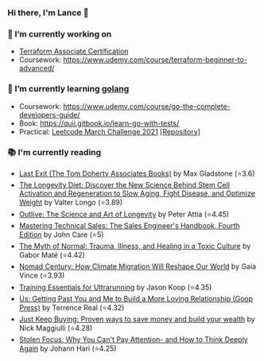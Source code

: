 ### Hi there, I'm Lance 👋

### 🔭 I’m currently working on 
- [Terraform Associate Certification](https://www.hashicorp.com/certification/terraform-associate)
- Coursework: https://www.udemy.com/course/terraform-beginner-to-advanced/<br>
### 🌱 I’m currently learning [golang](https://golang.org)
- Coursework: https://www.udemy.com/course/go-the-complete-developers-guide/
- Book: https://quii.gitbook.io/learn-go-with-tests/
- Practical: [Leetcode March Challenge 2021](https://leetcode.com/explore/challenge/card/march-leetcoding-challenge-2021) [[Repository]](https://github.com/lancefrench/leetcode)<br>
### 📚 I'm currently reading
  <!-- GOODREADS-LIST:START -->
- [Last Exit (The Tom Doherty Associates Books)](https://www.goodreads.com/review/show/5590154298?utm_medium=api&utm_source=rss) by Max Gladstone (⭐️3.6)
- [The Longevity Diet: Discover the New Science Behind Stem Cell Activation and Regeneration to Slow Aging, Fight Disease, and Optimize Weight](https://www.goodreads.com/review/show/4832547558?utm_medium=api&utm_source=rss) by Valter Longo (⭐️3.89)
- [Outlive: The Science and Art of Longevity](https://www.goodreads.com/review/show/5448142453?utm_medium=api&utm_source=rss) by Peter Attia (⭐️4.45)
- [Mastering Technical Sales: The Sales Engineer's Handbook, Fourth Edition](https://www.goodreads.com/review/show/5083617084?utm_medium=api&utm_source=rss) by John Care (⭐️5)
- [The Myth of Normal: Trauma, Illness, and Healing in a Toxic Culture](https://www.goodreads.com/review/show/4986024163?utm_medium=api&utm_source=rss) by Gabor Maté (⭐️4.42)
- [Nomad Century: How Climate Migration Will Reshape Our World](https://www.goodreads.com/review/show/4965607063?utm_medium=api&utm_source=rss) by Gaia Vince (⭐️3.93)
- [Training Essentials for Ultrarunning](https://www.goodreads.com/review/show/4963519048?utm_medium=api&utm_source=rss) by Jason Koop (⭐️4.35)
- [Us: Getting Past You and Me to Build a More Loving Relationship (Goop Press)](https://www.goodreads.com/review/show/4769814331?utm_medium=api&utm_source=rss) by Terrence Real (⭐️4.32)
- [Just Keep Buying: Proven ways to save money and build your wealth](https://www.goodreads.com/review/show/4250563939?utm_medium=api&utm_source=rss) by Nick Maggiulli (⭐️4.28)
- [Stolen Focus: Why You Can't Pay Attention- and How to Think Deeply Again](https://www.goodreads.com/review/show/4275233678?utm_medium=api&utm_source=rss) by Johann Hari (⭐️4.25)
<!-- GOODREADS-LIST:END -->


